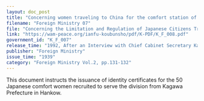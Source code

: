 ```yaml
---
layout: doc_post
title: "Concerning women traveling to China for the comfort station of the Army's AMANO Unit in Hankow"
filename: "Foreign Ministry 07"
file: "Concerning the Limitation and Regulation of Japanese Citizens Traveling to China at the Time of the Sino-Japanese Incident; Regulation in Relevant Districts in China (Vol. 1)"
link: "https://wam-peace.org/ianfu-koubunsho/pdf/K-PDF/K_F_008.pdf"
government_id: "K_F_007"
release_time: "1992, After an Interview with Chief Cabinet Secretary Katō Kōichi"
publisher: "Foreign Ministry"
issue_time: "1939"
category: "Foreign Ministry Vol.2, pp.131-132"
---
```

This document instructs the issuance of identity certificates for the 50 Japanese comfort women recruited to serve the division from Kagawa Prefecture in Hankow.
